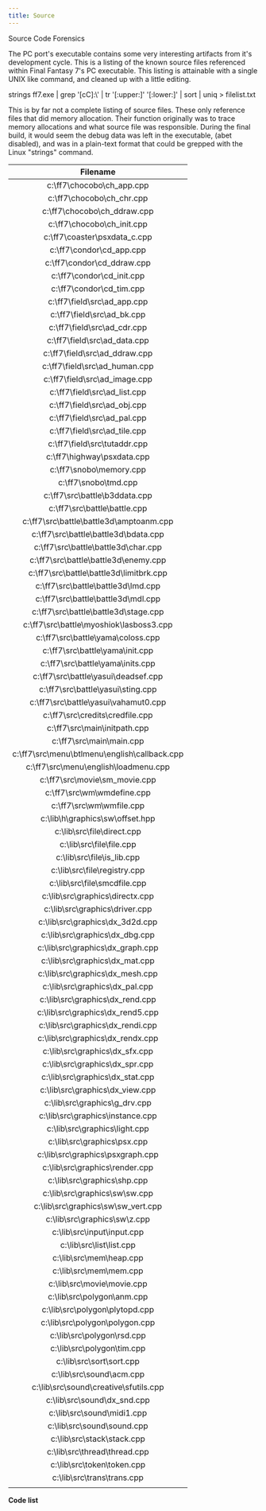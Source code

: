 ```yaml
---
title: Source
---
```


Source Code Forensics

The PC port's executable contains some very interesting artifacts from it's development cycle. This is a listing of the known source files referenced within Final Fantasy 7's PC executable. This listing is attainable with a single UNIX like command, and cleaned up with a little editing.

strings ff7.exe \| grep '\[cC\]:\\' \| tr '\[:upper:\]' '\[:lower:\]' \| sort \| uniq \> filelist.txt

This is by far not a complete listing of source files. These only reference files that did memory allocation. Their function originally was to trace memory allocations and what source file was responsible. During the final build, it would seem the debug data was left in the executable, (abet disabled), and was in a plain-text format that could be grepped with the Linux "strings" command.

|                   Filename                   |
|:--------------------------------------------:|
|          c:\ff7\chocobo\ch_app.cpp           |
|          c:\ff7\chocobo\ch_chr.cpp           |
|         c:\ff7\chocobo\ch_ddraw.cpp          |
|          c:\ff7\chocobo\ch_init.cpp          |
|         c:\ff7\coaster\psxdata_c.cpp         |
|           c:\ff7\condor\cd_app.cpp           |
|          c:\ff7\condor\cd_ddraw.cpp          |
|          c:\ff7\condor\cd_init.cpp           |
|           c:\ff7\condor\cd_tim.cpp           |
|         c:\ff7\field\src\ad_app.cpp          |
|          c:\ff7\field\src\ad_bk.cpp          |
|         c:\ff7\field\src\ad_cdr.cpp          |
|         c:\ff7\field\src\ad_data.cpp         |
|        c:\ff7\field\src\ad_ddraw.cpp         |
|        c:\ff7\field\src\ad_human.cpp         |
|        c:\ff7\field\src\ad_image.cpp         |
|         c:\ff7\field\src\ad_list.cpp         |
|         c:\ff7\field\src\ad_obj.cpp          |
|         c:\ff7\field\src\ad_pal.cpp          |
|         c:\ff7\field\src\ad_tile.cpp         |
|         c:\ff7\field\src\tutaddr.cpp         |
|          c:\ff7\highway\psxdata.cpp          |
|           c:\ff7\snobo\memory.cpp            |
|             c:\ff7\snobo\tmd.cpp             |
|        c:\ff7\src\battle\b3ddata.cpp         |
|         c:\ff7\src\battle\battle.cpp         |
|   c:\ff7\src\battle\battle3d\amptoanm.cpp    |
|     c:\ff7\src\battle\battle3d\bdata.cpp     |
|     c:\ff7\src\battle\battle3d\char.cpp      |
|     c:\ff7\src\battle\battle3d\enemy.cpp     |
|   c:\ff7\src\battle\battle3d\limitbrk.cpp    |
|      c:\ff7\src\battle\battle3d\lmd.cpp      |
|      c:\ff7\src\battle\battle3d\mdl.cpp      |
|     c:\ff7\src\battle\battle3d\stage.cpp     |
|   c:\ff7\src\battle\myoshiok\lasboss3.cpp    |
|      c:\ff7\src\battle\yama\coloss.cpp       |
|       c:\ff7\src\battle\yama\init.cpp        |
|       c:\ff7\src\battle\yama\inits.cpp       |
|     c:\ff7\src\battle\yasui\deadsef.cpp      |
|      c:\ff7\src\battle\yasui\sting.cpp       |
|     c:\ff7\src\battle\yasui\vahamut0.cpp     |
|       c:\ff7\src\credits\credfile.cpp        |
|         c:\ff7\src\main\initpath.cpp         |
|           c:\ff7\src\main\main.cpp           |
| c:\ff7\src\menu\btlmenu\english\callback.cpp |
|     c:\ff7\src\menu\english\loadmenu.cpp     |
|        c:\ff7\src\movie\sm_movie.cpp         |
|          c:\ff7\src\wm\wmdefine.cpp          |
|           c:\ff7\src\wm\wmfile.cpp           |
|       c:\lib\h\graphics\sw\offset.hpp        |
|          c:\lib\src\file\direct.cpp          |
|           c:\lib\src\file\file.cpp           |
|          c:\lib\src\file\is_lib.cpp          |
|         c:\lib\src\file\registry.cpp         |
|         c:\lib\src\file\smcdfile.cpp         |
|       c:\lib\src\graphics\directx.cpp        |
|        c:\lib\src\graphics\driver.cpp        |
|       c:\lib\src\graphics\dx_3d2d.cpp        |
|        c:\lib\src\graphics\dx_dbg.cpp        |
|       c:\lib\src\graphics\dx_graph.cpp       |
|        c:\lib\src\graphics\dx_mat.cpp        |
|       c:\lib\src\graphics\dx_mesh.cpp        |
|        c:\lib\src\graphics\dx_pal.cpp        |
|       c:\lib\src\graphics\dx_rend.cpp        |
|       c:\lib\src\graphics\dx_rend5.cpp       |
|       c:\lib\src\graphics\dx_rendi.cpp       |
|       c:\lib\src\graphics\dx_rendx.cpp       |
|        c:\lib\src\graphics\dx_sfx.cpp        |
|        c:\lib\src\graphics\dx_spr.cpp        |
|       c:\lib\src\graphics\dx_stat.cpp        |
|       c:\lib\src\graphics\dx_view.cpp        |
|        c:\lib\src\graphics\g_drv.cpp         |
|       c:\lib\src\graphics\instance.cpp       |
|        c:\lib\src\graphics\light.cpp         |
|         c:\lib\src\graphics\psx.cpp          |
|       c:\lib\src\graphics\psxgraph.cpp       |
|        c:\lib\src\graphics\render.cpp        |
|         c:\lib\src\graphics\shp.cpp          |
|        c:\lib\src\graphics\sw\sw.cpp         |
|      c:\lib\src\graphics\sw\sw_vert.cpp      |
|         c:\lib\src\graphics\sw\z.cpp         |
|          c:\lib\src\input\input.cpp          |
|           c:\lib\src\list\list.cpp           |
|           c:\lib\src\mem\heap.cpp            |
|            c:\lib\src\mem\mem.cpp            |
|          c:\lib\src\movie\movie.cpp          |
|          c:\lib\src\polygon\anm.cpp          |
|        c:\lib\src\polygon\plytopd.cpp        |
|        c:\lib\src\polygon\polygon.cpp        |
|          c:\lib\src\polygon\rsd.cpp          |
|          c:\lib\src\polygon\tim.cpp          |
|           c:\lib\src\sort\sort.cpp           |
|           c:\lib\src\sound\acm.cpp           |
|    c:\lib\src\sound\creative\sfutils.cpp     |
|         c:\lib\src\sound\dx_snd.cpp          |
|          c:\lib\src\sound\midi1.cpp          |
|          c:\lib\src\sound\sound.cpp          |
|          c:\lib\src\stack\stack.cpp          |
|         c:\lib\src\thread\thread.cpp         |
|          c:\lib\src\token\token.cpp          |
|          c:\lib\src\trans\trans.cpp          |
|                                              |

**Code list**
